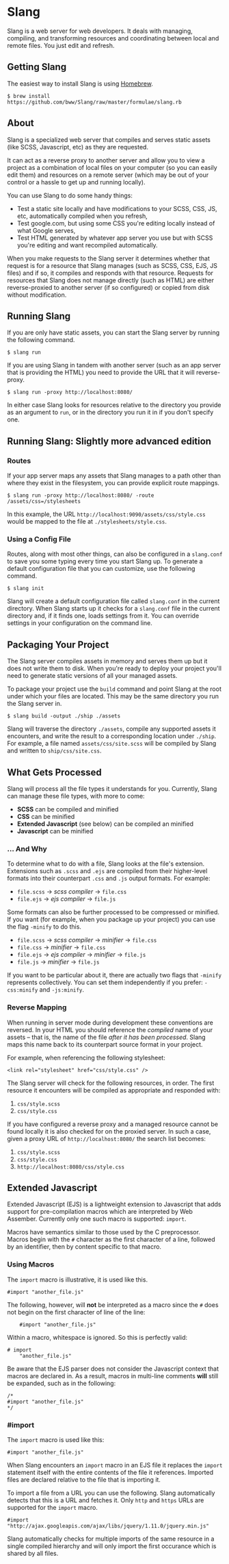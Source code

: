 Slang
======

Slang is a web server for web developers. It deals with managing, compiling, and transforming resources and coordinating between local and remote files. You just edit and refresh.

Getting Slang
-------------

The easiest way to install Slang is using [Homebrew](http://brew.sh/).

	$ brew install https://github.com/bww/Slang/raw/master/formulae/slang.rb

About
-----

Slang is a specialized web server that compiles and serves static assets (like SCSS, Javascript, etc) as they are requested.

It can act as a reverse proxy to another server and allow you to view a project as a combination of local files on your computer (so you can easily edit them) and resources on a remote server (which may be out of your control or a hassle to get up and running locally).

You can use Slang to do some handy things:

* Test a static site locally and have modifications to your SCSS, CSS, JS, etc, automatically compiled when you refresh,
* Test google.com, but using some CSS you're editing locally instead of what Google serves,
* Test HTML generated by whatever app server you use but with SCSS you're editing and want recompiled automatically.

When you make requests to the Slang server it determines whether that request is for a resource that Slang manages (such as SCSS, CSS, EJS, JS files) and if so, it compiles and responds with that resource. Requests for resources that Slang does not manage directly (such as HTML) are either reverse-proxied to another server (if so configured) or copied from disk without modification.


Running Slang
--------------

If you are only have static assets, you can start the Slang server by running the following command.

	$ slang run

If you are using Slang in tandem with another server (such as an app server that is providing the HTML) you need to provide the URL that it will reverse-proxy.

	$ slang run -proxy http://localhost:8080/

In either case Slang looks for resources relative to the directory you provide as an argument to `run`, or in the directory you run it in if you don't specify one.


Running Slang: Slightly more advanced edition
---------------------------------------------

### Routes

If your app server maps any assets that Slang manages to a path other than where they exist in the filesystem, you can provide explicit route mappings.

	$ slang run -proxy http://localhost:8080/ -route /assets/css=/stylesheets

In this example, the URL `http://localhost:9090/assets/css/style.css` would be mapped to the file at `./stylesheets/style.css`.

### Using a Config File

Routes, along with most other things, can also be configured in a `slang.conf` to save you some typing every time you start Slang up. To generate a default configuration file that you can customize, use the following command.

	$ slang init

Slang will create a default configuration file called `slang.conf` in the current directory. When Slang starts up it checks for a `slang.conf` file in the current directory and, if it finds one, loads settings from it. You can override settings in your configuration on the command line.


Packaging Your Project
----------------------

The Slang server compiles assets in memory and serves them up but it does not write them to disk. When you're ready to deploy your project you'll need to generate static versions of all your managed assets.

To package your project use the `build` command and point Slang at the root under which your files are located. This may be the same directory you run the Slang server in.

	$ slang build -output ./ship ./assets

Slang will traverse the directory `./assets`, compile any supported assets it encounters, and write the result to a corresponding location under `./ship`. For example, a file named `assets/css/site.scss` will be compiled by Slang and written to `ship/css/site.css`.


What Gets Processed
-------------------

Slang will process all the file types it understands for you. Currently, Slang can manage these file types, with more to come:

* **SCSS** can be compiled and minified
* **CSS** can be minified
* **Extended Javascript** (see below) can be compiled an minified
* **Javascript** can be minified

### ... And Why

To determine what to do with a file, Slang looks at the file's extension. Extensions such as `.scss` and `.ejs` are compiled from their higher-level formats into their counterpart `.css` and `.js` output formats. For example:

* `file.scss` → *scss compiler* → `file.css`
* `file.ejs` → *ejs compiler* → `file.js`

Some formats can also be further processed to be compressed or minified. If you want (for example, when you package up your project) you can use the flag `-minify` to do this.

* `file.scss` → *scss compiler*  → *minifier* → `file.css`
* `file.css` → *minifier* → `file.css`
* `file.ejs` → *ejs compiler*  → *minifier* → `file.js`
* `file.js` → *minifier* → `file.js`

If you want to be particular about it, there are actually two flags that `-minify` represents collectively. You can set them independently if you prefer: `-css:minify` and `-js:minify`.


### Reverse Mapping

When running in server mode during development these conventions are reversed. In your HTML you should reference the *compiled* name of your assets – that is, the name of the file *after it has been processed*. Slang maps this name back to its counterpart source format in your project.

For example, when referencing the following stylesheet:

	<link rel="stylesheet" href="css/style.css" />

The Slang server will check for the following resources, in order. The first resource it encounters will be compiled as appropriate and responded with:

1. `css/style.scss`
2. `css/style.css`

If you have configured a reverse proxy and a managed resource cannot be found locally it is also checked for on the proxied server. In such a case, given a proxy URL of `http://localhost:8080/` the search list becomes:

1. `css/style.scss`
2. `css/style.css`
3. `http://localhost:8080/css/style.css`


Extended Javascript
-------------------

Extended Javascript (EJS) is a lightweight extension to Javascript that adds support for pre-compilation macros which are interpreted by Web Assember. Currently only one such macro is supported: `import`.

Macros have semantics similar to those used by the C preprocessor. Macros begin with the `#` character as the first character of a line, followed by an identifier, then by content specific to that macro.

### Using Macros

The `import` macro is illustrative, it is used like this.

	#import "another_file.js"
	
The following, however, will **not** be interpreted as a macro since the `#` does not begin on the first character of line of the line:

	    #import "another_file.js"

Within a macro, whitespace is ignored. So this is perfectly valid:

	# import
		"another_file.js"

Be aware that the EJS parser does not consider the Javascript context that macros are declared in. As a result, macros in multi-line comments **will** still be expanded, such as in the following:

	/*
	#import "another_file.js"
	*/

### #import

The `import` macro is used like this:

	#import "another_file.js"

When Slang encounters an `import` macro in an EJS file it replaces the `import` statement itself with the entire contents of the file it references. Imported files are declared relative to the file that is importing it.

To import a file from a URL you can use the following. Slang automatically detects that this is a URL and fetches it. Only `http` and `https` URLs are supported for the `import` macro.

	#import "http://ajax.googleapis.com/ajax/libs/jquery/1.11.0/jquery.min.js"

Slang automatically checks for multiple imports of the same resource in a single compiled hierarchy and will only import the first occurance which is shared by all files.
